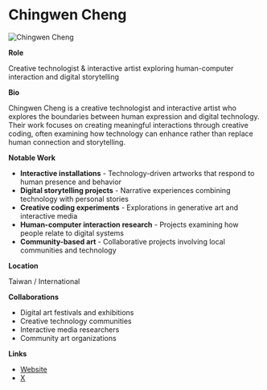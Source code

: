 # Chingwen Cheng

![Chingwen Cheng](https://images.squarespace-cdn.com/content/v1/628e9f9f65ca570811a414ce/1653915450076-CAPR9KMKALDJTB89EPJL/2022.5.11-11.40.10.jpg?format=2500w)

**Role**

Creative technologist & interactive artist exploring human-computer interaction and digital storytelling

**Bio**

Chingwen Cheng is a creative technologist and interactive artist who explores the boundaries between human expression and digital technology. Their work focuses on creating meaningful interactions through creative coding, often examining how technology can enhance rather than replace human connection and storytelling.

**Notable Work**

- **Interactive installations** - Technology-driven artworks that respond to human presence and behavior
- **Digital storytelling projects** - Narrative experiences combining technology with personal stories
- **Creative coding experiments** - Explorations in generative art and interactive media
- **Human-computer interaction research** - Projects examining how people relate to digital systems
- **Community-based art** - Collaborative projects involving local communities and technology

**Location**

Taiwan / International

**Collaborations**

- Digital art festivals and exhibitions
- Creative technology communities
- Interactive media researchers
- Community art organizations

**Links**

- [Website](https://chingwencheng.com/)
- [X](https://x.com/chingwen_cheng)
